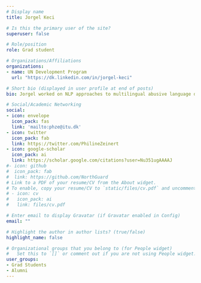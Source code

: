```yaml
---
# Display name
title: Jorgel Keci

# Is this the primary user of the site?
superuser: false

# Role/position
role: Grad student

# Organizations/Affiliations
organizations:
- name: UN Development Program
  url: "https://dk.linkedin.com/in/jorgel-keci"

# Short bio (displayed in user profile at end of posts)
bio: Jorgel worked on NLP approaches to multilingual abusive language detection and zero-shot cross-lingual projection.

# Social/Academic Networking
social:
- icon: envelope
  icon_pack: fas
  link: 'mailto:phze@itu.dk'
- icon: twitter
  icon_pack: fab
  link: https://twitter.com/PhilineZeinert
- icon: google-scholar
  icon_pack: ai
  link: https://scholar.google.com/citations?user=Nu351ugAAAAJ
#- icon: github
#  icon_pack: fab
#  link: https://github.com/NorthGuard
# Link to a PDF of your resume/CV from the About widget.
# To enable, copy your resume/CV to `static/files/cv.pdf` and uncomment the lines below.
# - icon: cv
#   icon_pack: ai
#   link: files/cv.pdf

# Enter email to display Gravatar (if Gravatar enabled in Config)
email: ""

# Highlight the author in author lists? (true/false)
highlight_name: false

# Organizational groups that you belong to (for People widget)
#   Set this to `[]` or comment out if you are not using People widget.
user_groups:
- Grad Students
- Alumni
---
```


